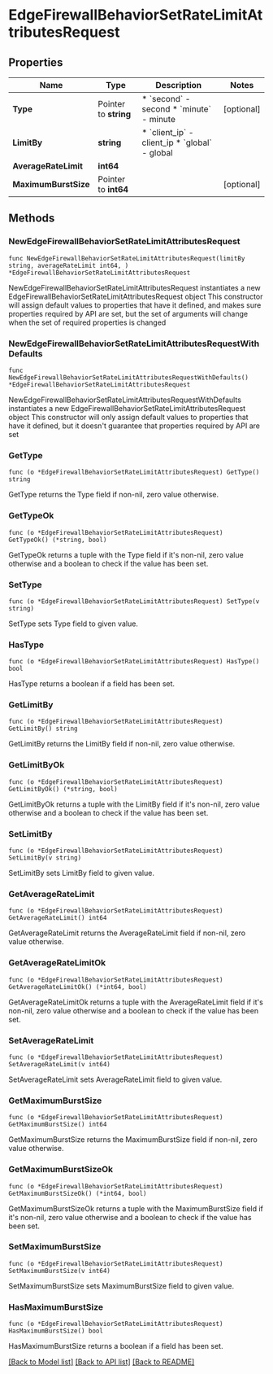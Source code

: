 # EdgeFirewallBehaviorSetRateLimitAttributesRequest

## Properties

Name | Type | Description | Notes
------------ | ------------- | ------------- | -------------
**Type** | Pointer to **string** | * &#x60;second&#x60; - second * &#x60;minute&#x60; - minute | [optional] 
**LimitBy** | **string** | * &#x60;client_ip&#x60; - client_ip * &#x60;global&#x60; - global | 
**AverageRateLimit** | **int64** |  | 
**MaximumBurstSize** | Pointer to **int64** |  | [optional] 

## Methods

### NewEdgeFirewallBehaviorSetRateLimitAttributesRequest

`func NewEdgeFirewallBehaviorSetRateLimitAttributesRequest(limitBy string, averageRateLimit int64, ) *EdgeFirewallBehaviorSetRateLimitAttributesRequest`

NewEdgeFirewallBehaviorSetRateLimitAttributesRequest instantiates a new EdgeFirewallBehaviorSetRateLimitAttributesRequest object
This constructor will assign default values to properties that have it defined,
and makes sure properties required by API are set, but the set of arguments
will change when the set of required properties is changed

### NewEdgeFirewallBehaviorSetRateLimitAttributesRequestWithDefaults

`func NewEdgeFirewallBehaviorSetRateLimitAttributesRequestWithDefaults() *EdgeFirewallBehaviorSetRateLimitAttributesRequest`

NewEdgeFirewallBehaviorSetRateLimitAttributesRequestWithDefaults instantiates a new EdgeFirewallBehaviorSetRateLimitAttributesRequest object
This constructor will only assign default values to properties that have it defined,
but it doesn't guarantee that properties required by API are set

### GetType

`func (o *EdgeFirewallBehaviorSetRateLimitAttributesRequest) GetType() string`

GetType returns the Type field if non-nil, zero value otherwise.

### GetTypeOk

`func (o *EdgeFirewallBehaviorSetRateLimitAttributesRequest) GetTypeOk() (*string, bool)`

GetTypeOk returns a tuple with the Type field if it's non-nil, zero value otherwise
and a boolean to check if the value has been set.

### SetType

`func (o *EdgeFirewallBehaviorSetRateLimitAttributesRequest) SetType(v string)`

SetType sets Type field to given value.

### HasType

`func (o *EdgeFirewallBehaviorSetRateLimitAttributesRequest) HasType() bool`

HasType returns a boolean if a field has been set.

### GetLimitBy

`func (o *EdgeFirewallBehaviorSetRateLimitAttributesRequest) GetLimitBy() string`

GetLimitBy returns the LimitBy field if non-nil, zero value otherwise.

### GetLimitByOk

`func (o *EdgeFirewallBehaviorSetRateLimitAttributesRequest) GetLimitByOk() (*string, bool)`

GetLimitByOk returns a tuple with the LimitBy field if it's non-nil, zero value otherwise
and a boolean to check if the value has been set.

### SetLimitBy

`func (o *EdgeFirewallBehaviorSetRateLimitAttributesRequest) SetLimitBy(v string)`

SetLimitBy sets LimitBy field to given value.


### GetAverageRateLimit

`func (o *EdgeFirewallBehaviorSetRateLimitAttributesRequest) GetAverageRateLimit() int64`

GetAverageRateLimit returns the AverageRateLimit field if non-nil, zero value otherwise.

### GetAverageRateLimitOk

`func (o *EdgeFirewallBehaviorSetRateLimitAttributesRequest) GetAverageRateLimitOk() (*int64, bool)`

GetAverageRateLimitOk returns a tuple with the AverageRateLimit field if it's non-nil, zero value otherwise
and a boolean to check if the value has been set.

### SetAverageRateLimit

`func (o *EdgeFirewallBehaviorSetRateLimitAttributesRequest) SetAverageRateLimit(v int64)`

SetAverageRateLimit sets AverageRateLimit field to given value.


### GetMaximumBurstSize

`func (o *EdgeFirewallBehaviorSetRateLimitAttributesRequest) GetMaximumBurstSize() int64`

GetMaximumBurstSize returns the MaximumBurstSize field if non-nil, zero value otherwise.

### GetMaximumBurstSizeOk

`func (o *EdgeFirewallBehaviorSetRateLimitAttributesRequest) GetMaximumBurstSizeOk() (*int64, bool)`

GetMaximumBurstSizeOk returns a tuple with the MaximumBurstSize field if it's non-nil, zero value otherwise
and a boolean to check if the value has been set.

### SetMaximumBurstSize

`func (o *EdgeFirewallBehaviorSetRateLimitAttributesRequest) SetMaximumBurstSize(v int64)`

SetMaximumBurstSize sets MaximumBurstSize field to given value.

### HasMaximumBurstSize

`func (o *EdgeFirewallBehaviorSetRateLimitAttributesRequest) HasMaximumBurstSize() bool`

HasMaximumBurstSize returns a boolean if a field has been set.


[[Back to Model list]](../README.md#documentation-for-models) [[Back to API list]](../README.md#documentation-for-api-endpoints) [[Back to README]](../README.md)


